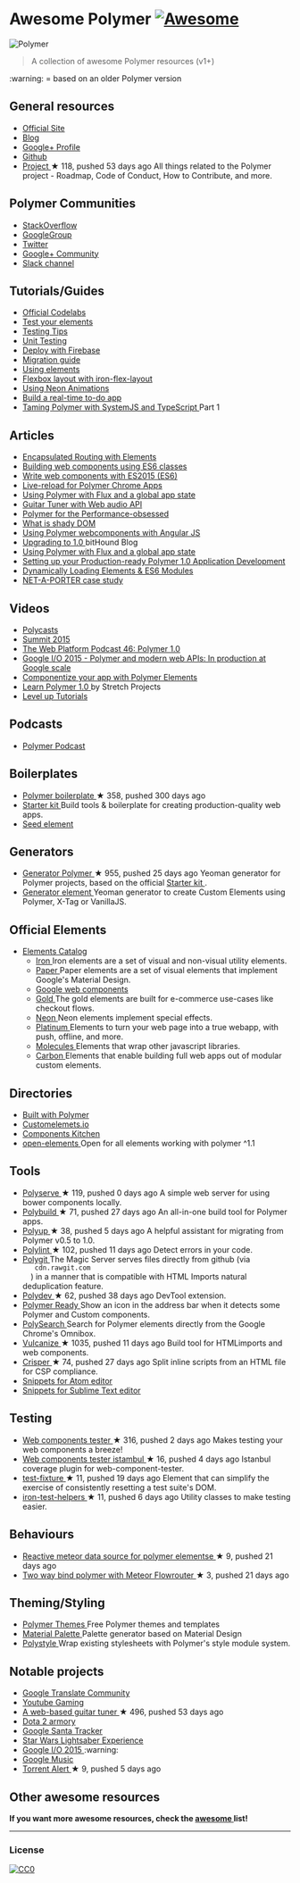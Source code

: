 <h1>
 Awesome Polymer
 <a href="https://github.com/sindresorhus/awesome">
  <img alt="Awesome" src="https://cdn.rawgit.com/sindresorhus/awesome/d7305f38d29fed78fa85652e3a63e154dd8e8829/media/badge.svg"/>
 </a>
</h1>
<p>
 <img alt="Polymer" src="https://www.dartlang.org/polymer/images/polymer-logo.svg"/>
</p>
<blockquote>
 <p>
  A collection of awesome Polymer resources (v1+)
 </p>
</blockquote>
<p>
 :warning: = based on an older Polymer version
</p>
<h2>
 General resources
</h2>
<ul>
 <li>
  <a href="https://www.polymer-project.org">
   Official Site
  </a>
 </li>
 <li>
  <a href="https://blog.polymer-project.org/">
   Blog
  </a>
 </li>
 <li>
  <a href="https://plus.google.com/+PolymerProject/">
   Google+ Profile
  </a>
 </li>
 <li>
  <a href="https://github.com/polymer">
   Github
  </a>
 </li>
 <li>
  <a href="https://github.com/polymer/project">
   Project
  </a>
  <span>
   &#9733 118, pushed 53 days ago
  </span>
  All things related to the Polymer project - Roadmap, Code of Conduct, How to Contribute, and more.
 </li>
</ul>
<h2>
 Polymer Communities
</h2>
<ul>
 <li>
  <a href="http://stackoverflow.com/questions/tagged/polymer">
   StackOverflow
  </a>
 </li>
 <li>
  <a href="https://groups.google.com/forum/#!forum/polymer-dev">
   GoogleGroup
  </a>
 </li>
 <li>
  <a href="https://twitter.com/polymer">
   Twitter
  </a>
 </li>
 <li>
  <a href="https://plus.google.com/u/1/communities/115626364525706131031">
   Google+ Community
  </a>
 </li>
 <li>
  <a href="http://polymer-slack.herokuapp.com/">
   Slack channel
  </a>
 </li>
</ul>
<h2>
 Tutorials/Guides
</h2>
<ul>
 <li>
  <a href="https://codelabs.developers.google.com/polymer-summit">
   Official Codelabs
  </a>
 </li>
 <li>
  <a href="https://www.polymer-project.org/1.0/tools/tests.html">
   Test your elements
  </a>
 </li>
 <li>
  <a href="https://medium.com/google-developer-experts/polymer-testing-tips-f217ba94a64">
   Testing Tips
  </a>
 </li>
 <li>
  <a href="https://medium.com/@granze/polymer-unit-testing-d6a69910dc31">
   Unit Testing
  </a>
 </li>
 <li>
  <a href="https://www.polymer-project.org/1.0/docs/start/psk/deploy.html">
   Deploy with Firebase
  </a>
 </li>
 <li>
  <a href="https://www.polymer-project.org/1.0/docs/migration.html">
   Migration guide
  </a>
 </li>
 <li>
  <a href="https://elements.polymer-project.org/guides/using-elements">
   Using elements
  </a>
 </li>
 <li>
  <a href="https://elements.polymer-project.org/guides/flex-layout">
   Flexbox layout with iron-flex-layout
  </a>
 </li>
 <li>
  <a href="https://elements.polymer-project.org/guides/using-neon-animations">
   Using Neon Animations
  </a>
 </li>
 <li>
  <a href="https://scotch.io/tutorials/build-a-real-time-polymer-to-do-app">
   Build a real-time to-do app
  </a>
 </li>
 <li>
  <a href="http://blog.charto.net/typescript/Taming-Polymer-with-SystemJS-and-TypeScript-part-1/">
   Taming Polymer with SystemJS and TypeScript
  </a>
  Part 1
 </li>
</ul>
<h2>
 Articles
</h2>
<ul>
 <li>
  <a href="https://www.polymer-project.org/1.0/articles/routing.html">
   Encapsulated Routing with Elements
  </a>
 </li>
 <li>
  <a href="https://www.polymer-project.org/1.0/articles/es6.html">
   Building web components using ES6 classes
  </a>
 </li>
 <li>
  <a href="http://www.revillweb.com/tutorials/web-components-with-es2015-es6/">
   Write web components with ES2015 (ES6)
  </a>
 </li>
 <li>
  <a href="http://codingwithgerwin.blogspot.it/2015/07/live-reload-for-polymer-chrome-apps.html">
   Live-reload for Polymer Chrome Apps
  </a>
 </li>
 <li>
  <a href="http://paulusschoutsen.nl/blog/2015/07/using-polymer-with-flux-and-a-global-app-state/">
   Using Polymer with Flux and a global app state
  </a>
 </li>
 <li>
  <a href="https://aerotwist.com/blog/guitar-tuner/">
   Guitar Tuner with Web audio API
  </a>
 </li>
 <li>
  <a href="https://aerotwist.com/blog/polymer-for-the-performance-obsessed/">
   Polymer for the Performance-obsessed
  </a>
 </li>
 <li>
  <a href="https://www.polymer-project.org/1.0/articles/shadydom.html">
   What is shady DOM
  </a>
 </li>
 <li>
  <a href="http://jcrowther.io/2015/05/26/using-polymer-webcomponents-with-angular-js/">
   Using Polymer webcomponents with Angular JS
  </a>
 </li>
 <li>
  <a href="https://www.bithound.io/blog/post/upgrading-to-polymer-10">
   Upgrading to 1.0
  </a>
  bitHound Blog
 </li>
 <li>
  <a href="http://paulusschoutsen.nl/blog/2015/07/using-polymer-with-flux-and-a-global-app-state/">
   Using Polymer with Flux and a global app state
  </a>
 </li>
 <li>
  <a href="http://blogs.walkingtree.in/2015/06/29/setting-up-your-production-ready-polymer-1-0-application-development/">
   Setting up your Production-ready Polymer 1.0 Application Development
  </a>
 </li>
 <li>
  <a href="http://addyosmani.github.io/webcomponent-samples/polymer/modules/">
   Dynamically Loading Elements & ES6 Modules
  </a>
 </li>
 <li>
  <a href="https://developers.google.com/web/showcase/case-study/net-a-porter">
   NET-A-PORTER case study
  </a>
 </li>
</ul>
<h2>
 Videos
</h2>
<ul>
 <li>
  <a href="https://www.youtube.com/playlist?list=PLOU2XLYxmsII5c3Mgw6fNYCzaWrsM3sMN">
   Polycasts
  </a>
 </li>
 <li>
  <a href="https://www.youtube.com/playlist?list=PLNYkxOF6rcICdISJclfQhj2S8QZGjXV8J">
   Summit 2015
  </a>
 </li>
 <li>
  <a href="https://www.youtube.com/watch?v=d9tNO3n0RlM">
   The Web Platform Podcast 46: Polymer 1.0
  </a>
 </li>
 <li>
  <a href="https://www.youtube.com/watch?v=fD2As5RmM8Q">
   Google I/O 2015 - Polymer and modern web APIs: In production at Google scale
  </a>
 </li>
 <li>
  <a href="https://youtu.be/7WgEuNZCCHk">
   Componentize your app with Polymer Elements
  </a>
 </li>
 <li>
  <a href="https://www.youtube.com/playlist?list=PLPaj_o9gjMYll0sSb47TrzQCjIo5iqQZm">
   Learn Polymer 1.0
  </a>
  by Stretch Projects
 </li>
 <li>
  <a href="https://www.youtube.com/playlist?list=PLLnpHn493BHGhoGAb2PRKzv4Zw3QoatK-">
   Level up Tutorials
  </a>
 </li>
</ul>
<h2>
 Podcasts
</h2>
<ul>
 <li>
  <a href="http://www.polymerpodcast.com/">
   Polymer Podcast
  </a>
 </li>
</ul>
<h2>
 Boilerplates
</h2>
<ul>
 <li>
  <a href="https://github.com/webcomponents/polymer-boilerplate">
   Polymer boilerplate
  </a>
  <span>
   &#9733 358, pushed 300 days ago
  </span>
 </li>
 <li>
  <a href="https://developers.google.com/web/tools/polymer-starter-kit/">
   Starter kit
  </a>
  Build tools & boilerplate for creating production-quality web apps.
 </li>
 <li>
  <a href="https://github.com/polymerlabs/seed-element">
   Seed element
  </a>
 </li>
</ul>
<h2>
 Generators
</h2>
<ul>
 <li>
  <a href="https://github.com/yeoman/generator-polymer">
   Generator Polymer
  </a>
  <span>
   &#9733 955, pushed 25 days ago
  </span>
  Yeoman generator for Polymer projects, based on the official
  <a href="https://developers.google.com/web/tools/polymer-starter-kit/">
   Starter kit
  </a>
  .
 </li>
 <li>
  <a href="https://www.npmjs.com/package/generator-element">
   Generator element
  </a>
  Yeoman generator to create Custom Elements using Polymer, X-Tag or VanillaJS.
 </li>
</ul>
<h2>
 Official Elements
</h2>
<ul>
 <li>
  <a href="https://elements.polymer-project.org/">
   Elements Catalog
  </a>
  <ul>
   <li>
    <a href="https://elements.polymer-project.org/browse?package=iron-elements">
     Iron
    </a>
    Iron elements are a set of visual and non-visual utility elements.
   </li>
   <li>
    <a href="https://elements.polymer-project.org/browse?package=paper-elements">
     Paper
    </a>
    Paper elements are a set of visual elements that implement Google's Material Design.
   </li>
   <li>
    <a href="https://elements.polymer-project.org/browse?package=google-web-components">
     Google web components
    </a>
   </li>
   <li>
    <a href="https://elements.polymer-project.org/browse?package=gold-elements">
     Gold
    </a>
    The gold elements are built for e-commerce use-cases like checkout flows.
   </li>
   <li>
    <a href="https://elements.polymer-project.org/browse?package=neon-elements">
     Neon
    </a>
    Neon elements implement special effects.
   </li>
   <li>
    <a href="https://elements.polymer-project.org/browse?package=platinum-elements">
     Platinum
    </a>
    Elements to turn your web page into a true webapp, with push, offline, and more.
   </li>
   <li>
    <a href="https://elements.polymer-project.org/browse?package=molecules">
     Molecules
    </a>
    Elements that wrap other javascript libraries.
   </li>
   <li>
    <a href="https://elements.polymer-project.org/browse?package=carbon-elements">
     Carbon
    </a>
    Elements that enable building full web apps out of modular custom elements.
   </li>
  </ul>
 </li>
</ul>
<h2>
 Directories
</h2>
<ul>
 <li>
  <a href="http://builtwithpolymer.org/">
   Built with Polymer
  </a>
 </li>
 <li>
  <a href="http://customelements.io/">
   Customelemets.io
  </a>
 </li>
 <li>
  <a href="http://component.kitchen/">
   Components Kitchen
  </a>
 </li>
 <li>
  <a href="http://open-elements.org">
   open-elements
  </a>
  Open for all elements working with polymer ^1.1
 </li>
</ul>
<h2>
 Tools
</h2>
<ul>
 <li>
  <a href="https://github.com/polymerlabs/polyserve">
   Polyserve
  </a>
  <span>
   &#9733 119, pushed 0 days ago
  </span>
  A simple web server for using bower components locally.
 </li>
 <li>
  <a href="https://github.com/PolymerLabs/polybuild">
   Polybuild
  </a>
  <span>
   &#9733 71, pushed 27 days ago
  </span>
  An all-in-one build tool for Polymer apps.
 </li>
 <li>
  <a href="https://github.com/PolymerLabs/polyup">
   Polyup
  </a>
  <span>
   &#9733 38, pushed 5 days ago
  </span>
  A helpful assistant for migrating from Polymer v0.5 to 1.0.
 </li>
 <li>
  <a href="https://github.com/PolymerLabs/polylint">
   Polylint
  </a>
  <span>
   &#9733 102, pushed 11 days ago
  </span>
  Detect errors in your code.
 </li>
 <li>
  <a href="http://polygit.org/">
   Polygit
  </a>
  The Magic Server serves files directly from github (via
  <code>
   cdn.rawgit.com
  </code>
  ) in a manner that is compatible with HTML Imports natural deduplication feature.
 </li>
 <li>
  <a href="https://github.com/PolymerLabs/polydev">
   Polydev
  </a>
  <span>
   &#9733 62, pushed 38 days ago
  </span>
  DevTool extension.
 </li>
 <li>
  <a href="https://chrome.google.com/webstore/detail/polymer-ready/aaifiopbmiecbpladpjaoemohhfjcbdk">
   Polymer Ready
  </a>
  Show an icon in the address bar when it detects some Polymer and Custom components.
 </li>
 <li>
  <a href="https://chrome.google.com/webstore/detail/polysearch/gchibjlnlbpgcfjpbebnlecbbjndiidj">
   PolySearch
  </a>
  Search for Polymer elements directly from the Google Chrome's Omnibox.
 </li>
 <li>
  <a href="https://github.com/Polymer/vulcanize">
   Vulcanize
  </a>
  <span>
   &#9733 1035, pushed 11 days ago
  </span>
  Build tool for HTMLimports and web components.
 </li>
 <li>
  <a href="https://github.com/PolymerLabs/crisper">
   Crisper
  </a>
  <span>
   &#9733 74, pushed 27 days ago
  </span>
  Split inline scripts from an HTML file for CSP compliance.
 </li>
 <li>
  <a href="https://atom.io/packages/polymer-snippets">
   Snippets for Atom editor
  </a>
 </li>
 <li>
  <a href="https://packagecontrol.io/packages/Polymer%20%26%20Web%20Component%20Snippets">
   Snippets for Sublime Text editor
  </a>
 </li>
</ul>
<h2>
 Testing
</h2>
<ul>
 <li>
  <a href="https://github.com/Polymer/web-component-tester">
   Web components tester
  </a>
  <span>
   &#9733 316, pushed 2 days ago
  </span>
  Makes testing your web components a breeze!
 </li>
 <li>
  <a href="https://github.com/thedeeno/web-component-tester-istanbul">
   Web components tester istambul
  </a>
  <span>
   &#9733 16, pushed 4 days ago
  </span>
  Istanbul coverage plugin for web-component-tester.
 </li>
 <li>
  <a href="https://github.com/PolymerElements/test-fixture">
   test-fixture
  </a>
  <span>
   &#9733 11, pushed 19 days ago
  </span>
  Element that can simplify the exercise of consistently resetting a test suite's DOM.
 </li>
 <li>
  <a href="https://github.com/PolymerElements/iron-test-helpers">
   iron-test-helpers
  </a>
  <span>
   &#9733 11, pushed 6 days ago
  </span>
  Utility classes to make testing easier.
 </li>
</ul>
<h2>
 Behaviours
</h2>
<ul>
 <li>
  <a href="https://github.com/meteorwebcomponents/mixin">
   Reactive meteor data source for polymer elementse
  </a>
  <span>
   &#9733 9, pushed 21 days ago
  </span>
 </li>
 <li>
  <a href="https://github.com/meteorwebcomponents/router">
   Two way bind polymer with Meteor Flowrouter
  </a>
  <span>
   &#9733 3, pushed 21 days ago
  </span>
 </li>
</ul>
<h2>
 Theming/Styling
</h2>
<ul>
 <li>
  <a href="https://polymerthemes.com/">
   Polymer Themes
  </a>
  Free Polymer themes and templates
 </li>
 <li>
  <a href="https://www.materialpalette.com/">
   Material Palette
  </a>
  Palette generator based on Material Design
 </li>
 <li>
  <a href="https://poly-style.appspot.com/demo/">
   Polystyle
  </a>
  Wrap existing stylesheets with Polymer's style module system.
 </li>
</ul>
<h2>
 Notable projects
</h2>
<ul>
 <li>
  <a href="https://translate.google.com/community">
   Google Translate Community
  </a>
 </li>
 <li>
  <a href="https://gaming.youtube.com/">
   Youtube Gaming
  </a>
 </li>
 <li>
  <a href="https://github.com/GoogleChrome/guitar-tuner">
   A web-based guitar tuner
  </a>
  <span>
   &#9733 496, pushed 53 days ago
  </span>
 </li>
 <li>
  <a href="http://d2armory.com/">
   Dota 2 armory
  </a>
 </li>
 <li>
  <a href="https://santatracker.google.com/">
   Google Santa Tracker
  </a>
 </li>
 <li>
  <a href="https://lightsaber.withgoogle.com/">
   Star Wars Lightsaber Experience
  </a>
 </li>
 <li>
  <a href="https://events.google.com/io2015/">
   Google I/O 2015
  </a>
  :warning:
 </li>
 <li>
  <a href="https://play.google.com/">
   Google Music
  </a>
 </li>
 <li>
  <a href="https://github.com/HedCET/TorrentAlert">
   Torrent Alert
  </a>
  <span>
   &#9733 9, pushed 5 days ago
  </span>
 </li>
</ul>
<h2>
 Other awesome resources
</h2>
<p>
 <strong>
  If you want more awesome resources, check the
  <a href="https://github.com/sindresorhus/awesome">
   awesome
  </a>
  list!
 </strong>
</p>
<hr/>
<h3>
 License
</h3>
<p>
 <a href="http://creativecommons.org/publicdomain/zero/1.0/">
  <img alt="CC0" src="http://i.creativecommons.org/p/zero/1.0/88x31.png"/>
 </a>
</p>
